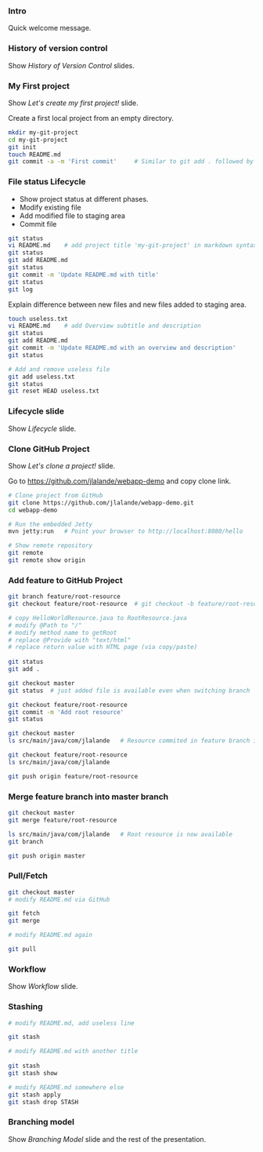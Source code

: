 ### Intro

Quick welcome message.

### History of version control

Show *History of Version Control* slides.

### My First project

Show *Let's create my first project!* slide.

Create a first local project from an empty directory.

```bash
mkdir my-git-project
cd my-git-project
git init
touch README.md
git commit -a -m 'First commit' 	# Similar to git add . followed by git commit -m 'Message'
```

### File status Lifecycle

- Show project status at different phases.
- Modify existing file 
- Add modified file to staging area
- Commit file

```bash
git status
vi README.md 	# add project title 'my-git-project' in markdown syntax
git status
git add README.md
git status
git commit -m 'Update README.md with title'
git status
git log
```

Explain difference between new files and new files added to staging area.

```bash
touch useless.txt
vi README.md	# add Overview subtitle and description
git status
git add README.md
git commit -m 'Update README.md with an overview and description'
git status

# Add and remove useless file
git add useless.txt
git status
git reset HEAD useless.txt
```

### Lifecycle slide

Show *Lifecycle* slide.

### Clone GitHub Project

Show *Let's clone a project!* slide.

Go to https://github.com/jlalande/webapp-demo and copy clone link.

```bash
# Clone project from GitHub
git clone https://github.com/jlalande/webapp-demo.git
cd webapp-demo

# Run the embedded Jetty
mvn jetty:run	# Point your browser to http://localhost:8080/hello

# Show remote repository
git remote
git remote show origin
```	

### Add feature to GitHub Project

```bash
git branch feature/root-resource
git checkout feature/root-resource	# git checkout -b feature/root-resource

# copy HelloWorldResource.java to RootResource.java
# modify @Path to "/"
# modify method name to getRoot
# replace @Provide with "text/html"
# replace return value with HTML page (via copy/paste)
	
git status
git add .

git checkout master
git status	# just added file is available even when switching branch

git checkout feature/root-resource
git commit -m 'Add root resource'
git status

git checkout master
ls src/main/java/com/jlalande	# Resource commited in feature branch is not available in master

git checkout feature/root-resource
ls src/main/java/com/jlalande

git push origin feature/root-resource
```

### Merge feature branch into master branch

```bash
git checkout master
git merge feature/root-resource

ls src/main/java/com/jlalande	# Root resource is now available
git branch

git push origin master
```

### Pull/Fetch

```bash
git checkout master
# modify README.md via GitHub

git fetch
git merge

# modify README.md again

git pull
```

### Workflow

Show *Workflow* slide.

### Stashing

```bash
# modify README.md, add useless line

git stash

# modify README.md with another title
	
git stash
git stash show

# modify README.md somewhere else
git stash apply
git stash drop STASH
```

### Branching model

Show *Branching Model* slide and the rest of the presentation.
